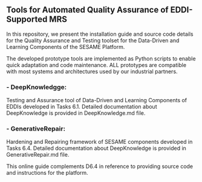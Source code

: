 ## Tools for Automated Quality Assurance of EDDI-Supported MRS

In this repository, we present the installation guide and source code details for the Quality Assurance and Testing toolset for the Data-Driven and Learning Components of the SESAME Platform.

The developed prototype tools are implemented as Python scripts to enable quick adaptation and code maintenance.  ALL prototypes are compatible with most systems and architectures used by our industrial partners.

### - DeepKnowledgge: 
Testing and Assurance tool of Data-Driven and Learning Components of EDDIs developed in Tasks 6.1.
Detailed documentation about DeepKnowledge is provided in DeepKnowledge.md file.

### - GenerativeRepair: 
Hardening and Repairing framework of SESAME components developed in Tasks 6.4.
Detailed documentation about DeepKnowledge is provided in GenerativeRepair.md file.

This online guide complements D6.4 in reference to providing source code and instructions for the platform.

